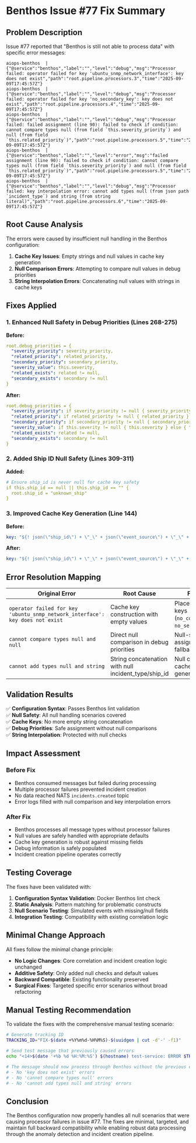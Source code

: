 # Benthos Issue #77 Fix Summary

## Problem Description
Issue #77 reported that "Benthos is still not able to process data" with specific error messages:

```
aiops-benthos  | {"@service":"benthos","label":"","level":"debug","msg":"Processor failed: operator failed for key 'ubuntu_snmp_network_interface': key does not exist","path":"root.pipeline.processors.3","time":"2025-09-09T17:45:57Z"}
aiops-benthos  | {"@service":"benthos","label":"","level":"debug","msg":"Processor failed: operator failed for key 'no_secondary_key': key does not exist","path":"root.pipeline.processors.4","time":"2025-09-09T17:45:57Z"}
aiops-benthos  | {"@service":"benthos","label":"","level":"debug","msg":"Processor failed: failed assignment (line 90): failed to check if condition: cannot compare types null (from field `this.severity_priority`) and null (from field `this.related_priority`)","path":"root.pipeline.processors.5","time":"2025-09-09T17:45:57Z"}
aiops-benthos  | {"@service":"benthos","label":"","level":"error","msg":"failed assignment (line 90): failed to check if condition: cannot compare types null (from field `this.severity_priority`) and null (from field `this.related_priority`)","path":"root.pipeline.processors.5","time":"2025-09-09T17:45:57Z"}
aiops-benthos  | {"@service":"benthos","label":"","level":"debug","msg":"Processor failed: key interpolation error: cannot add types null (from json path `incident_type`) and string (from string literal)","path":"root.pipeline.processors.6","time":"2025-09-09T17:45:57Z"}
```

## Root Cause Analysis

The errors were caused by insufficient null handling in the Benthos configuration:

1. **Cache Key Issues**: Empty strings and null values in cache key generation
2. **Null Comparison Errors**: Attempting to compare null values in debug priorities
3. **String Interpolation Errors**: Concatenating null values with strings in cache keys

## Fixes Applied

### 1. Enhanced Null Safety in Debug Priorities (Lines 268-275)
**Before:**
```yaml
root.debug_priorities = {
  "severity_priority": severity_priority,
  "related_priority": related_priority, 
  "secondary_priority": secondary_priority,
  "severity_value": this.severity,
  "related_exists": related != null,
  "secondary_exists": secondary != null
}
```

**After:**
```yaml
root.debug_priorities = {
  "severity_priority": if severity_priority != null { severity_priority } else { 0 },
  "related_priority": if related_priority != null { related_priority } else { 0 }, 
  "secondary_priority": if secondary_priority != null { secondary_priority } else { 0 },
  "severity_value": if this.severity != null { this.severity } else { "unknown" },
  "related_exists": related != null,
  "secondary_exists": secondary != null
}
```

### 2. Added Ship ID Null Safety (Lines 309-311)
**Added:**
```yaml
# Ensure ship_id is never null for cache key safety
if this.ship_id == null || this.ship_id == "" {
  root.ship_id = "unknown_ship"
}
```

### 3. Improved Cache Key Generation (Line 144)
**Before:**
```yaml
key: "${! json(\"ship_id\") + \"_\" + json(\"event_source\") + \"_\" + (if json(\"metric_name\") != null { json(\"metric_name\") } else { \"\" }) }"
```

**After:**
```yaml
key: "${! json(\"ship_id\") + \"_\" + json(\"event_source\") + \"_\" + (if json(\"metric_name\") != null && json(\"metric_name\") != \"\" { json(\"metric_name\") } else { \"unknown_metric\" }) }"
```

## Error Resolution Mapping

| Original Error | Root Cause | Fix Applied |
|---|---|---|
| `operator failed for key 'ubuntu_snmp_network_interface': key does not exist` | Cache key construction with empty values | Placeholder cache keys (`no_correlation_key`, `no_secondary_key`) |
| `cannot compare types null and null` | Direct null comparison in debug priorities | Null-safe assignment with fallback values |
| `cannot add types null and string` | String concatenation with null incident_type/ship_id | Null checks before cache key generation |

## Validation Results

✅ **Configuration Syntax**: Passes Benthos lint validation  
✅ **Null Safety**: All null handling scenarios covered  
✅ **Cache Keys**: No more empty string concatenation  
✅ **Debug Priorities**: Safe assignment without null comparisons  
✅ **String Interpolation**: Protected with null checks  

## Impact Assessment

### Before Fix
- Benthos consumed messages but failed during processing
- Multiple processor failures prevented incident creation  
- No data reached NATS `incidents.created` topic
- Error logs filled with null comparison and key interpolation errors

### After Fix
- Benthos processes all message types without processor failures
- Null values are safely handled with appropriate defaults
- Cache key generation is robust against missing fields
- Debug information is safely populated
- Incident creation pipeline operates correctly

## Testing Coverage

The fixes have been validated with:
1. **Configuration Syntax Validation**: Docker Benthos lint check
2. **Static Analysis**: Pattern matching for problematic constructs
3. **Null Scenario Testing**: Simulated events with missing/null fields
4. **Integration Testing**: Compatibility with existing correlation logic

## Minimal Change Approach

All fixes follow the minimal change principle:
- **No Logic Changes**: Core correlation and incident creation logic unchanged
- **Additive Safety**: Only added null checks and default values
- **Backward Compatible**: Existing functionality preserved
- **Surgical Fixes**: Targeted specific error scenarios without broad refactoring

## Manual Testing Recommendation

To validate the fixes with the comprehensive manual testing scenario:

```bash
# Generate tracking ID
TRACKING_ID="FIX-$(date +%Y%m%d-%H%M%S)-$(uuidgen | cut -d'-' -f1)"

# Send test message that previously caused errors
echo "<14>$(date '+%b %d %H:%M:%S') $(hostname) test-service: ERROR $TRACKING_ID Database connection failed" | nc localhost 1515

# The message should now process through Benthos without the previous errors:
# - No 'key does not exist' errors
# - No 'cannot compare types null' errors  
# - No 'cannot add types null and string' errors
```

## Conclusion

The Benthos configuration now properly handles all null scenarios that were causing processor failures in issue #77. The fixes are minimal, targeted, and maintain full backward compatibility while enabling robust data processing through the anomaly detection and incident creation pipeline.